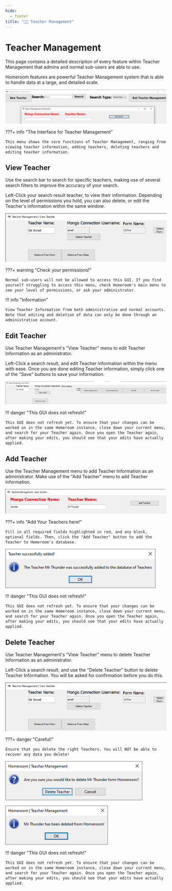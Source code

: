 ```yaml
---
hide:
  - footer
title: "👨‍🏫 Teacher Management"  
---
```


# Teacher Management
This page contains a detailed description of every feature within Teacher Management that admins and normal sub-users are able to use.

Homeroom features are powerful Teacher Management system that is able to handle data at a large, and detailed scale.

![TeacherManagement](../screenshots/teacherManagement.png)

???+ info "The Interface for Teacher Management"

    This menu shows the core functions of Teacher Management, ranging from viewing teacher information, adding teachers, deleting teachers and editing teacher information.


## View Teacher
Use the search bar to search for specific teachers, making use of several search filters to improve the accuracy of your search.

Left-Click your search result teacher, to view their information. Depending on the level of permissions you hold, you can also delete, or edit the Teacher's information within the same window.

![View Teachers](../screenshots/viewTeacher.png)

???+ warning "Check your permissions!"

    Normal sub-users will not be allowed to access this GUI. If you find yourself struggling to access this menu, check Homeroom's main menu to see your level of permissions, or ask your administrator.

!!! info "Information"

    View Teacher Information from both administrative and normal accounts. Note that editing and deletion of data can only be done through an administrative account.

## Edit Teacher
Use Teacher Management's "View Teacher" menu to edit Teacher Information as an administrator.

Left-Click a search result, and edit Teacher information within the menu with ease. Once you are done editing Teacher information, simply click one of the "Save" buttons to save your information.

![Edit Teacher](../screenshots/editTeacher.png)

!!! danger "This GUI does not refresh!"

    This GUI does not refresh yet. To ensure that your changes can be worked on in the same Homeroom instance, close down your current menu, and search for your Teacher again. Once you open the Teacher again, after making your edits, you should see that your edits have actually applied.

## Add Teacher
Use the Teacher Management menu to add Teacher Information as an administrator. Make use of the "Add Teacher" menu to add Teacher information.

![Add Teacher](../screenshots/addTeacherMenu.png)

???+ info "Add Your Teachers here!"

    Fill in all required fields highlighted in red, and any block, optional fields. Then, click the "Add Teacher" button to add the Teacher to Homeroom's database.

![Success](../screenshots/addTeacherSuccess.png)

!!! danger "This GUI does not refresh!"

    This GUI does not refresh yet. To ensure that your changes can be worked on in the same Homeroom instance, close down your current menu, and search for your Teacher again. Once you open the Teacher again, after making your edits, you should see that your edits have actually applied.

## Delete Teacher
Use Teacher Management's "View Teacher" menu to delete Teacher Information as an administrator.

Left-Click a search result, and use the "Delete Teacher" button to delete Teacher Information. You will be asked for confirmation before you do this.

![Delete within Management](../screenshots/viewTeacher.png)

???+ danger "Careful!"

    Ensure that you delete the right Teachers. You will NOT be able to recover any data you delete!

![Delete Confirmation](../screenshots/deleteTeacherConfirm.png)

![Delete Success](../screenshots/deleteTeacherSuccess.png)

!!! danger "This GUI does not refresh!"

    This GUI does not refresh yet. To ensure that your changes can be worked on in the same Homeroom instance, close down your current menu, and search for your Teacher again. Once you open the Teacher again, after making your edits, you should see that your edits have actually applied.